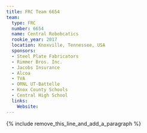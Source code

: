 ```yaml
---
title: FRC Team 6654
team:
  type: FRC
  number: 6654
  name: Central Robobcatics
  rookie_year: 2017
  location: Knoxville, Tennessee, USA
  sponsors:
  - Steel Plate Fabricators
  - Rimmer Bros. Inc.
  - Jacobs Insurance
  - Alcoa
  - TVA
  - ORNL UT-Battelle
  - Knox County Schools
  - Central High School
  links:
    Website:
---
```


{% include remove_this_line_and_add_a_paragraph %}